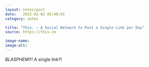 ```yaml
---
layout: notes/post
date:   2015-02-02 03:40:01
category: notes

title: "This. — A Social Network to Post a Single Link per Day"
source: https://this.cm

image-name: 
image-alt:
---
```


_BLASPHEMY!_ A single link?!
